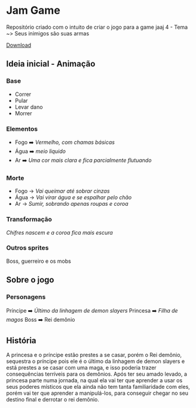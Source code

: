 # Jam Game
Repositório criado com o intuito de criar o jogo para a game jaaj 4 - Tema ~> Seus inimigos são suas armas

[Download](https://drive.google.com/drive/folders/1kI6jV6uJ7FuqYxvPfG7kWpmiQwkUotGG?usp=sharing)

## Ideia inicial - Animação

### **Base**
- Correr
- Pular
- Levar dano
- Morrer

### **Elementos**
- Fogo ➡️ *Vermelho, com chamas básicas*
- Água ➡️ *meio liquido*
- Ar ➡️ *Uma cor mais clara e fica parcialmente flutuando*

### **Morte**
- Fogo -> *Vai queimar até sobrar cinzas*
- Água -> *Vai virar água e se espalhar pelo chão*
- Ar -> *Sumir, sobrando apenas roupas e coroa*

### **Transformação**
*Chifres nascem e a coroa fica mais escura*

### Outros sprites
Boss, guerreiro e os mobs

## Sobre o jogo

### Personagens
Príncipe ➡️ *Último da linhagem de demon slayers*
Princesa ➡️ *Filha de magos*
Boss ➡️ Rei demônio


## História
A princesa e o príncipe estão prestes a se casar, porém o Rei demônio, sequestra o príncipe pois ele é o último da linhagem de demon slayers e está prestes a se casar com uma maga, e isso poderia trazer consequências terríveis para os demônios.
Após ter seu amado levado, a princesa parte numa jornada, na qual ela vai ter que aprender a usar os seus poderes místicos que ela ainda não tem tanta familiaridade com eles,  porém vai ter que aprender a manipulá-los, para conseguir chegar no seu destino final e derrotar o rei demônio.

